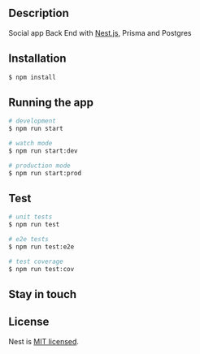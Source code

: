 ## Description

Social app Back End with [Nest.js](https://github.com/nestjs/nest), Prisma and Postgres

## Installation

```bash
$ npm install
```

## Running the app
[//]: # ( TODO: Add production env)
```bash
# development
$ npm run start

# watch mode
$ npm run start:dev

# production mode
$ npm run start:prod
```

## Test
[//]: # ( TODO: Add unit tests)
[//]: # ( TODO: Add e2e tests)
[//]: # ( TODO: Add coverage)
```bash
# unit tests
$ npm run test

# e2e tests
$ npm run test:e2e 

# test coverage
$ npm run test:cov 
```

## Stay in touch

[//]: # ( TODO: Add social media links)

## License

Nest is [MIT licensed](LICENSE).

